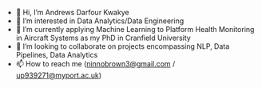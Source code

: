 - 👋 Hi, I’m Andrews Darfour Kwakye
- 👀 I’m interested in Data Analytics/Data Engineering 
- 🌱 I’m currently applying Machine Learning to Platform Health Monitoring in Aircraft Systems as my PhD in Cranfield University
- 💞️ I’m looking to collaborate on projects encompassing NLP, Data Pipelines, Data Analytics
- 📫 How to reach me (ninnobrown3@gmail.com / up939271@myport.ac.uk)

<!---
up939271/up939271 is a ✨ special ✨ repository because its `README.md` (this file) appears on your GitHub profile.
You can click the Preview link to take a look at your changes.
--->
